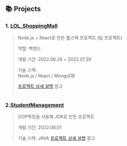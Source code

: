 ## 📚 Projects

### 1. [LOL_ShoppingMall](https://github.com/JinKim93/LOL_ShoppingMall)
>Node.js + React로 만든 풀스택 프로젝트 (팀 프로젝트)
>
>역할: 백엔드
>
>개발 기간: 2022.06.28 ~ 2022.07.26
>  
>기술 스택:  
>Node.js / React / MongoDB 
>  
>[프로젝트 상세 설명](https://github.com/JinKim93/LOL_ShoppingMall) 참고
<br></br>
### 2.[StudentManagement](https://github.com/JinKim93/StudentManagement)
>OOP특징을 사용해 JDK로 만든 프로젝트
>
>개발 기간: 2022.06.01
>
>기술 스택:
>JAVA
>[프로젝트 상세 설명](https://github.com/JinKim93/StudentManagement) 참고

